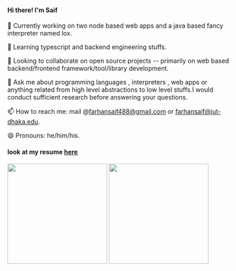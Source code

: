 #### Hi there! I'm Saif  

 

🔭 Currently working on two node based web apps and a java based fancy interpreter named lox.  

 🌱 Learning typescript and backend engineering stuffs.  
 
 👯 Looking to collaborate on open source projects -- primarily on web based backend/frontend framework/tool/library development.  
 
 💬 Ask me about programming languages , interpreters , web apps or anything related from high level abstractions to low level stuffs.I would conduct sufficient research before answering your questions.  
 
 📫 How to reach me: mail @farhansaif488@gmail.com or farhansaif@iut-dhaka.edu.  
 
 😄 Pronouns: he/him/his.  
 
 #### look at my resume [here](https://github.com/overlorde/overlorde/blob/main/cv.pdf)
 
 
 <p float="left" >
  <img  align="center" height="225px" src="https://github-readme-stats.vercel.app/api?username=overlorde&show_icons=true&theme=dark&hide=prs,issues,stars" />
  <img  align="center" height="225px" src="https://github-readme-stats.vercel.app/api/top-langs/?username=overlorde&theme=dark&langs_count=3" />
</p>
 

